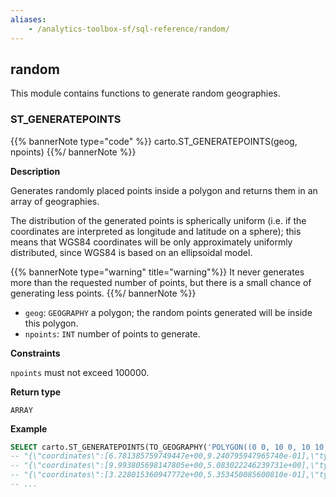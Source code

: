 ```yaml
---
aliases:
    - /analytics-toolbox-sf/sql-reference/random/
---
```

## random

<div class="badges"><div class="advanced"></div></div>

This module contains functions to generate random geographies.


### ST_GENERATEPOINTS

{{% bannerNote type="code" %}}
carto.ST_GENERATEPOINTS(geog, npoints)
{{%/ bannerNote %}}

**Description**

Generates randomly placed points inside a polygon and returns them in an array of geographies.

The distribution of the generated points is spherically uniform (i.e. if the coordinates are interpreted as longitude and latitude on a sphere); this means that WGS84 coordinates will be only approximately uniformly distributed, since WGS84 is based on an ellipsoidal model.

{{% bannerNote type="warning" title="warning"%}}
It never generates more than the requested number of points, but there is a small chance of generating less points.
{{%/ bannerNote %}}

* `geog`: `GEOGRAPHY` a polygon; the random points generated will be inside this polygon.
* `npoints`: `INT` number of points to generate.

**Constraints**

`npoints` must not exceed 100000.

**Return type**

`ARRAY`

**Example**

```sql
SELECT carto.ST_GENERATEPOINTS(TO_GEOGRAPHY('POLYGON((0 0, 10 0, 10 10, 0 0))'), 100);
-- "{\"coordinates\":[6.781385759749447e+00,9.240795947965740e-01],\"type\":\"Point\"}"
-- "{\"coordinates\":[9.993805698147805e+00,5.083022246239731e+00],\"type\":\"Point\"}"
-- "{\"coordinates\":[3.228015360947772e+00,5.353450085600810e-01],\"type\":\"Point\"}"
-- ...
```
